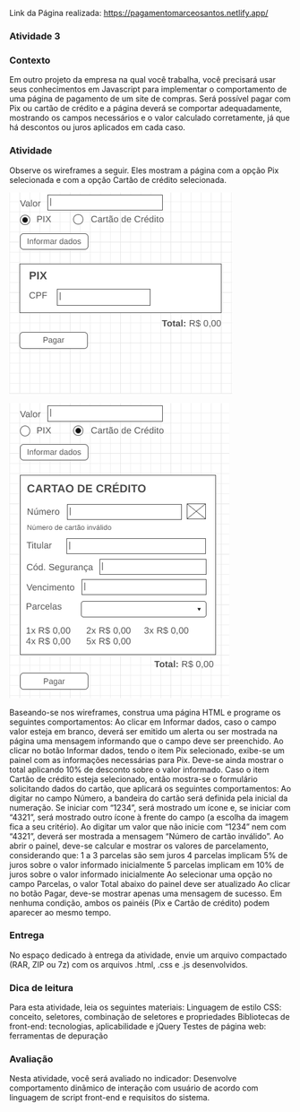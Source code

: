 
Link da Página realizada:  https://pagamentomarceosantos.netlify.app/

### Atividade 3
 
### Contexto
Em outro projeto da empresa na qual você trabalha, você precisará usar seus conhecimentos em Javascript para implementar o comportamento de uma página de pagamento de um site de compras. Será possível pagar com Pix ou cartão de crédito e a página deverá se comportar adequadamente, mostrando os campos necessários e o valor calculado corretamente, já que há descontos ou juros aplicados em cada caso.
 
### Atividade
Observe os wireframes a seguir. Eles mostram a página com a opção Pix selecionada e com a opção Cartão de crédito selecionada.

![Wireframe 01]( ./Wireframes/wire-ativ3-1.png )

![Wireframe 02]( ./Wireframes/wire-ativ3-2.png )


Baseando-se nos wireframes, construa uma página HTML e programe os seguintes comportamentos:
Ao clicar em Informar dados, caso o campo valor esteja em branco, deverá ser emitido um alerta ou ser mostrada na página uma mensagem informando que o campo deve ser preenchido.
Ao clicar no botão Informar dados, tendo o item Pix selecionado, exibe-se um painel com as informações necessárias para Pix. Deve-se ainda mostrar o total aplicando 10% de desconto sobre o valor informado.
Caso o item Cartão de crédito esteja selecionado, então mostra-se o formulário solicitando dados do cartão, que aplicará os seguintes comportamentos:
Ao digitar no campo Número, a bandeira do cartão será definida pela inicial da numeração. Se iniciar com “1234”, será mostrado um ícone e, se iniciar com “4321”, será mostrado outro ícone à frente do campo (a escolha da imagem fica a seu critério).
Ao digitar um valor que não inicie com “1234” nem com “4321”, deverá ser mostrada a mensagem “Número de cartão inválido”.
Ao abrir o painel, deve-se calcular e mostrar os valores de parcelamento, considerando que:
1 a 3 parcelas são sem juros
4 parcelas implicam 5% de juros sobre o valor informado inicialmente
5 parcelas implicam em 10% de juros sobre o valor informado inicialmente
Ao selecionar uma opção no campo Parcelas, o valor Total abaixo do painel deve ser atualizado
Ao clicar no botão Pagar, deve-se mostrar apenas uma mensagem de sucesso.
Em nenhuma condição, ambos os painéis (Pix e Cartão de crédito) podem aparecer ao mesmo tempo.
 
### Entrega
No espaço dedicado à entrega da atividade, envie um arquivo compactado (RAR, ZIP ou 7z) com os arquivos .html, .css e .js desenvolvidos.
 
### Dica de leitura
Para esta atividade, leia os seguintes materiais:
Linguagem de estilo CSS: conceito, seletores, combinação de seletores e propriedades
Bibliotecas de front-end: tecnologias, aplicabilidade e jQuery
Testes de página web: ferramentas de depuração
 
### Avaliação
Nesta atividade, você será avaliado no indicador:
Desenvolve comportamento dinâmico de interação com usuário de acordo com linguagem de script front-end e requisitos do sistema.
